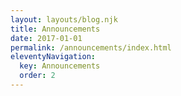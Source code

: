 ```yaml
---
layout: layouts/blog.njk
title: Announcements
date: 2017-01-01
permalink: /announcements/index.html
eleventyNavigation:
  key: Announcements
  order: 2
---
```

